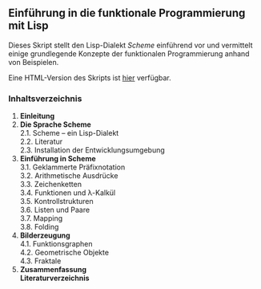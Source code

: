 ## Einführung in die funktionale Programmierung mit Lisp

Dieses Skript stellt den Lisp-Dialekt *Scheme* einführend vor und vermittelt einige grundlegende Konzepte der funktionalen Programmierung anhand von Beispielen.

Eine HTML-Version des Skripts ist [hier](https://feberts.github.io/Lisp-Tutorial/) verfügbar.

### Inhaltsverzeichnis

1. **Einleitung**
2. **Die Sprache Scheme**  
   2.1. Scheme – ein Lisp-Dialekt  
   2.2. Literatur  
   2.3. Installation der Entwicklungsumgebung
3. **Einführung in Scheme**  
   3.1. Geklammerte Präfixnotation  
   3.2. Arithmetische Ausdrücke  
   3.3. Zeichenketten  
   3.4. Funktionen und λ-Kalkül  
   3.5. Kontrollstrukturen  
   3.6. Listen und Paare  
   3.7. Mapping  
   3.8. Folding
4. **Bilderzeugung**  
   4.1. Funktionsgraphen  
   4.2. Geometrische Objekte  
   4.3. Fraktale
5. **Zusammenfassung**  
**Literaturverzeichnis**
